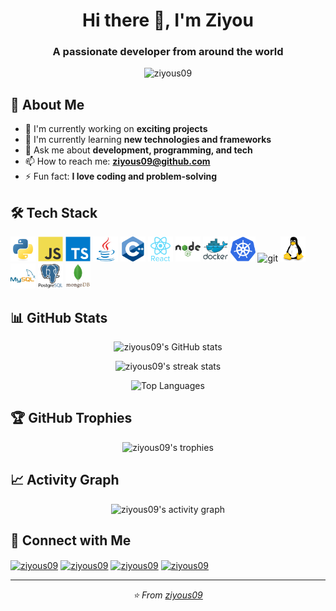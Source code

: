 <h1 align="center">Hi there 👋, I'm Ziyou</h1>
<h3 align="center">A passionate developer from around the world</h3>

<p align="center">
  <img src="https://komarev.com/ghpvc/?username=ziyous09&label=Profile%20views&color=0e75b6&style=flat" alt="ziyous09" />
</p>

## 🚀 About Me

- 🔭 I'm currently working on **exciting projects**
- 🌱 I'm currently learning **new technologies and frameworks**
- 💬 Ask me about **development, programming, and tech**
- 📫 How to reach me: **ziyous09@github.com**
- ⚡ Fun fact: **I love coding and problem-solving**

## 🛠️ Tech Stack

<p align="left">
  <img src="https://raw.githubusercontent.com/devicons/devicon/master/icons/python/python-original.svg" alt="python" width="40" height="40"/>
  <img src="https://raw.githubusercontent.com/devicons/devicon/master/icons/javascript/javascript-original.svg" alt="javascript" width="40" height="40"/>
  <img src="https://raw.githubusercontent.com/devicons/devicon/master/icons/typescript/typescript-original.svg" alt="typescript" width="40" height="40"/>
  <img src="https://raw.githubusercontent.com/devicons/devicon/master/icons/java/java-original.svg" alt="java" width="40" height="40"/>
  <img src="https://raw.githubusercontent.com/devicons/devicon/master/icons/cplusplus/cplusplus-original.svg" alt="cplusplus" width="40" height="40"/>
  <img src="https://raw.githubusercontent.com/devicons/devicon/master/icons/react/react-original-wordmark.svg" alt="react" width="40" height="40"/>
  <img src="https://raw.githubusercontent.com/devicons/devicon/master/icons/nodejs/nodejs-original-wordmark.svg" alt="nodejs" width="40" height="40"/>
  <img src="https://raw.githubusercontent.com/devicons/devicon/master/icons/docker/docker-original-wordmark.svg" alt="docker" width="40" height="40"/>
  <img src="https://raw.githubusercontent.com/devicons/devicon/master/icons/kubernetes/kubernetes-plain.svg" alt="kubernetes" width="40" height="40"/>
  <img src="https://www.vectorlogo.zone/logos/git-scm/git-scm-icon.svg" alt="git" width="40" height="40"/>
  <img src="https://raw.githubusercontent.com/devicons/devicon/master/icons/linux/linux-original.svg" alt="linux" width="40" height="40"/>
  <img src="https://raw.githubusercontent.com/devicons/devicon/master/icons/mysql/mysql-original-wordmark.svg" alt="mysql" width="40" height="40"/>
  <img src="https://raw.githubusercontent.com/devicons/devicon/master/icons/postgresql/postgresql-original-wordmark.svg" alt="postgresql" width="40" height="40"/>
  <img src="https://raw.githubusercontent.com/devicons/devicon/master/icons/mongodb/mongodb-original-wordmark.svg" alt="mongodb" width="40" height="40"/>
</p>

## 📊 GitHub Stats

<p align="center">
  <img src="https://github-readme-stats.vercel.app/api?username=ziyous09&show_icons=true&theme=radical&hide_border=true" alt="ziyous09's GitHub stats" />
</p>

<p align="center">
  <img src="https://github-readme-streak-stats.herokuapp.com/?user=ziyous09&theme=radical&hide_border=true" alt="ziyous09's streak stats" />
</p>

<p align="center">
  <img src="https://github-readme-stats.vercel.app/api/top-langs/?username=ziyous09&layout=compact&theme=radical&hide_border=true" alt="Top Languages" />
</p>

## 🏆 GitHub Trophies

<p align="center">
  <img src="https://github-profile-trophy.vercel.app/?username=ziyous09&theme=radical&no-frame=true&no-bg=true&row=1&column=7" alt="ziyous09's trophies" />
</p>

## 📈 Activity Graph

<p align="center">
  <img src="https://github-readme-activity-graph.vercel.app/graph?username=ziyous09&theme=radical&hide_border=true" alt="ziyous09's activity graph" />
</p>

## 🤝 Connect with Me

<p align="left">
  <a href="https://twitter.com/ziyous09" target="blank"><img align="center" src="https://raw.githubusercontent.com/rahuldkjain/github-profile-readme-generator/master/src/images/icons/Social/twitter.svg" alt="ziyous09" height="30" width="40" /></a>
  <a href="https://linkedin.com/in/ziyous09" target="blank"><img align="center" src="https://raw.githubusercontent.com/rahuldkjain/github-profile-readme-generator/master/src/images/icons/Social/linked-in-alt.svg" alt="ziyous09" height="30" width="40" /></a>
  <a href="https://stackoverflow.com/users/ziyous09" target="blank"><img align="center" src="https://raw.githubusercontent.com/rahuldkjain/github-profile-readme-generator/master/src/images/icons/Social/stack-overflow.svg" alt="ziyous09" height="30" width="40" /></a>
  <a href="https://instagram.com/ziyous09" target="blank"><img align="center" src="https://raw.githubusercontent.com/rahuldkjain/github-profile-readme-generator/master/src/images/icons/Social/instagram.svg" alt="ziyous09" height="30" width="40" /></a>
</p>

---

<p align="center">
  <i>⭐️ From <a href="https://github.com/ziyous09">ziyous09</a></i>
</p>
